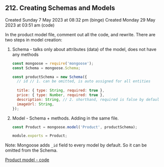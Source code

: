 ## 212. Creating Schemas and Models
Created Sunday 7 May 2023 at 08:32 pm (binge)
Created Monday 29 May 2023 at 03:51 am (code)

In the product model file, comment out all the code, and rewrite.
There are two steps in model creation:
1. Schema - talks only about attributes (data) of the model, does not have any methods
	```js
	const mongoose = require('mongoose');
	const Schema = mongoose.Schema;
	
	const productSchema = new Schema({
	  // id // 1. can be omitted, is auto assigned for all entities
	  
	  title: { type: String, required: true },
	  price: { type: Number, required: true },
	  description: String, // 2. shorthand, required is false by default
	  imageUrl: String,
	});
	```
2. Model - Schema + methods. Adding in the same file.
	```js
	const Product = mongoose.model('Product', productSchema);

	module.exports = Product;
	```

Note: Mongoose adds `_id` field to every model by default. So it can be omitted from the Schema.

[Product model - code](https://github.com/exemplar-codes/online-shop-with-nosql-mongoose/commit/ddbb7ec4b7c22f77af457b38e52218174853a547)